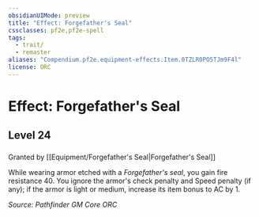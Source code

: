 ```yaml
---
obsidianUIMode: preview
title: "Effect: Forgefather's Seal"
cssclasses: pf2e,pf2e-spell
tags:
  - trait/
  - remaster
aliases: "Compendium.pf2e.equipment-effects.Item.0TZLR0PO5TJm9F4l"
license: ORC
---
```

# Effect: Forgefather's Seal
## Level 24
### 






Granted by [[Equipment/Forgefather's Seal|Forgefather's Seal]]

While wearing armor etched with a _Forgefather's seal_, you gain fire resistance 40. You ignore the armor's check penalty and Speed penalty (if any); if the armor is light or medium, increase its item bonus to AC by 1.

*Source: Pathfinder GM Core*
*ORC*